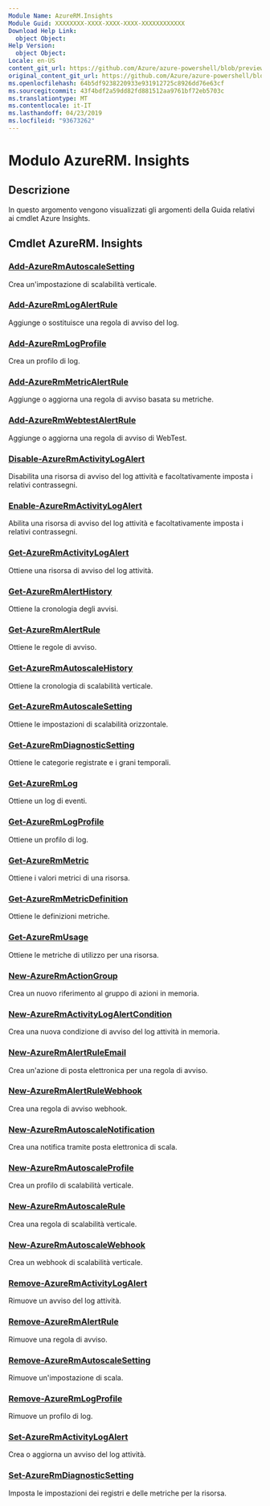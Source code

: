 ```yaml
---
Module Name: AzureRM.Insights
Module Guid: XXXXXXXX-XXXX-XXXX-XXXX-XXXXXXXXXXXX
Download Help Link:
  object Object: 
Help Version:
  object Object: 
Locale: en-US
content_git_url: https://github.com/Azure/azure-powershell/blob/preview/src/ResourceManager/Insights/Commands.Insights/help/AzureRM.Insights.md
original_content_git_url: https://github.com/Azure/azure-powershell/blob/preview/src/ResourceManager/Insights/Commands.Insights/help/AzureRM.Insights.md
ms.openlocfilehash: 64b5df9238220933e931912725c8926dd76e63cf
ms.sourcegitcommit: 43f4bdf2a59dd82fd881512aa9761bf72eb5703c
ms.translationtype: MT
ms.contentlocale: it-IT
ms.lasthandoff: 04/23/2019
ms.locfileid: "93673262"
---
```

# Modulo AzureRM. Insights
## Descrizione
In questo argomento vengono visualizzati gli argomenti della Guida relativi ai cmdlet Azure Insights.

## Cmdlet AzureRM. Insights
### [Add-AzureRmAutoscaleSetting](Add-AzureRmAutoscaleSetting.md)
Crea un'impostazione di scalabilità verticale.

### [Add-AzureRmLogAlertRule](Add-AzureRmLogAlertRule.md)
Aggiunge o sostituisce una regola di avviso del log.

### [Add-AzureRmLogProfile](Add-AzureRmLogProfile.md)
Crea un profilo di log.

### [Add-AzureRmMetricAlertRule](Add-AzureRmMetricAlertRule.md)
Aggiunge o aggiorna una regola di avviso basata su metriche.

### [Add-AzureRmWebtestAlertRule](Add-AzureRmWebtestAlertRule.md)
Aggiunge o aggiorna una regola di avviso di WebTest.

### [Disable-AzureRmActivityLogAlert](Disable-AzureRmActivityLogAlert.md)
Disabilita una risorsa di avviso del log attività e facoltativamente imposta i relativi contrassegni.

### [Enable-AzureRmActivityLogAlert](Enable-AzureRmActivityLogAlert.md)
Abilita una risorsa di avviso del log attività e facoltativamente imposta i relativi contrassegni.

### [Get-AzureRmActivityLogAlert](Get-AzureRmActivityLogAlert.md)
Ottiene una risorsa di avviso del log attività.

### [Get-AzureRmAlertHistory](Get-AzureRmAlertHistory.md)
Ottiene la cronologia degli avvisi.

### [Get-AzureRmAlertRule](Get-AzureRmAlertRule.md)
Ottiene le regole di avviso.

### [Get-AzureRmAutoscaleHistory](Get-AzureRmAutoscaleHistory.md)
Ottiene la cronologia di scalabilità verticale.

### [Get-AzureRmAutoscaleSetting](Get-AzureRmAutoscaleSetting.md)
Ottiene le impostazioni di scalabilità orizzontale.

### [Get-AzureRmDiagnosticSetting](Get-AzureRmDiagnosticSetting.md)
Ottiene le categorie registrate e i grani temporali.

### [Get-AzureRmLog](Get-AzureRmLog.md)
Ottiene un log di eventi.

### [Get-AzureRmLogProfile](Get-AzureRmLogProfile.md)
Ottiene un profilo di log.

### [Get-AzureRmMetric](Get-AzureRmMetric.md)
Ottiene i valori metrici di una risorsa.

### [Get-AzureRmMetricDefinition](Get-AzureRmMetricDefinition.md)
Ottiene le definizioni metriche.

### [Get-AzureRmUsage](Get-AzureRmUsage.md)
Ottiene le metriche di utilizzo per una risorsa.

### [New-AzureRmActionGroup](New-AzureRmActionGroup.md)
Crea un nuovo riferimento al gruppo di azioni in memoria.

### [New-AzureRmActivityLogAlertCondition](New-AzureRmActivityLogAlertCondition.md)
Crea una nuova condizione di avviso del log attività in memoria.

### [New-AzureRmAlertRuleEmail](New-AzureRmAlertRuleEmail.md)
Crea un'azione di posta elettronica per una regola di avviso.

### [New-AzureRmAlertRuleWebhook](New-AzureRmAlertRuleWebhook.md)
Crea una regola di avviso webhook.

### [New-AzureRmAutoscaleNotification](New-AzureRmAutoscaleNotification.md)
Crea una notifica tramite posta elettronica di scala.

### [New-AzureRmAutoscaleProfile](New-AzureRmAutoscaleProfile.md)
Crea un profilo di scalabilità verticale.

### [New-AzureRmAutoscaleRule](New-AzureRmAutoscaleRule.md)
Crea una regola di scalabilità verticale.

### [New-AzureRmAutoscaleWebhook](New-AzureRmAutoscaleWebhook.md)
Crea un webhook di scalabilità verticale.

### [Remove-AzureRmActivityLogAlert](Remove-AzureRmActivityLogAlert.md)
Rimuove un avviso del log attività.

### [Remove-AzureRmAlertRule](Remove-AzureRmAlertRule.md)
Rimuove una regola di avviso.

### [Remove-AzureRmAutoscaleSetting](Remove-AzureRmAutoscaleSetting.md)
Rimuove un'impostazione di scala.

### [Remove-AzureRmLogProfile](Remove-AzureRmLogProfile.md)
Rimuove un profilo di log.

### [Set-AzureRmActivityLogAlert](Set-AzureRmActivityLogAlert.md)
Crea o aggiorna un avviso del log attività.

### [Set-AzureRmDiagnosticSetting](Set-AzureRmDiagnosticSetting.md)
Imposta le impostazioni dei registri e delle metriche per la risorsa.
